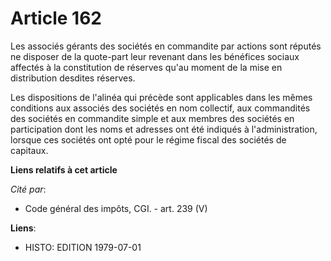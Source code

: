 # Article 162

Les associés gérants des sociétés en commandite par actions sont réputés ne disposer de la quote-part leur revenant dans les
bénéfices sociaux affectés à la constitution de réserves qu'au moment de la mise en distribution desdites réserves.

Les dispositions de l'alinéa qui précède sont applicables dans les mêmes conditions aux associés des sociétés en nom
collectif, aux commandités des sociétés en commandite simple et aux membres des sociétés en participation dont les noms et
adresses ont été indiqués à l'administration, lorsque ces sociétés ont opté pour le régime fiscal des sociétés de capitaux.

**Liens relatifs à cet article**

_Cité par_:

  - Code général des impôts, CGI. - art. 239 (V)

**Liens**:

  - HISTO: EDITION 1979-07-01
